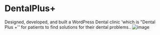 # DentalPlus+
Designed, developed, and built a WordPress Dental clinic 'which is "Dental Plus +''  for patients to find solutions for their dental problems..
![image](https://github.com/BeminduJayodha/DentalPlus-/assets/76960054/605dc910-064d-4ead-bd68-59cfeb917d1c)

